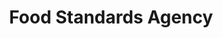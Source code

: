 ---
schema: default
title: Food Standards Agency
description: >-
  The Food Standards Agency is a non-ministerial government department of the
  Government of the United Kingdom. It is responsible for protecting public
  health in relation to food in England, Wales and Northern Ireland
logo: 'https://www.food.gov.uk/assets/theme/img/logo.png'
---